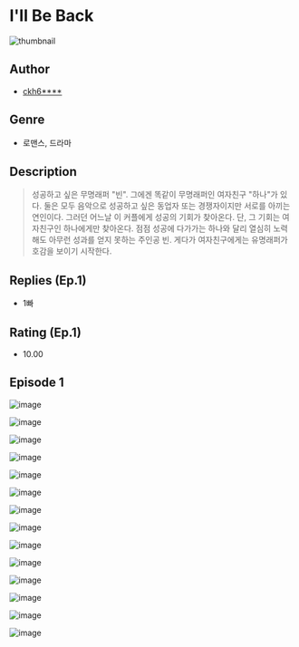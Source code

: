 # I'll Be Back
![thumbnail](https://image-comic.pstatic.net/user_contents_data/challenge_comic/2023/05/23/upload_7221578294047748665_480x623.jpeg)

## Author
- [ckh6****](https://comic.naver.com/artistTitle?id=366893)

## Genre
- 로맨스, 드라마

## Description
> 성공하고 싶은 무명래퍼 "빈". 그에겐 똑같이 무명래퍼인 여자친구 "하나"가 있다. 둘은 모두 음악으로 성공하고 싶은 동업자 또는 경쟁자이지만 서로를 아끼는 연인이다. 그러던 어느날 이 커플에게 성공의 기회가 찾아온다. 단, 그 기회는 여자친구인 하나에게만 찾아온다. 점점 성공에 다가가는 하나와 달리 열심히 노력해도 아무런 성과를 얻지 못하는 주인공 빈. 게다가 여자친구에게는 유명래퍼가 호감을 보이기 시작한다.

## Replies (Ep.1)
- 1빠

## Rating (Ep.1)
- 10.00

## Episode 1
![image](https://image-comic.pstatic.net/user_contents_data/challenge_comic/2023/05/23/366893/upload_7075266310982493286.jpeg)

![image](https://image-comic.pstatic.net/user_contents_data/challenge_comic/2023/05/23/366893/upload_7004565691175285814.jpeg)

![image](https://image-comic.pstatic.net/user_contents_data/challenge_comic/2023/05/23/366893/upload_7018408352734733670.jpeg)

![image](https://image-comic.pstatic.net/user_contents_data/challenge_comic/2023/05/23/366893/upload_3905804381783996006.jpeg)

![image](https://image-comic.pstatic.net/user_contents_data/challenge_comic/2023/05/23/366893/upload_3688784778231887717.jpeg)

![image](https://image-comic.pstatic.net/user_contents_data/challenge_comic/2023/05/23/366893/upload_7003436298617893175.jpeg)

![image](https://image-comic.pstatic.net/user_contents_data/challenge_comic/2023/05/23/366893/upload_3978474413207075169.jpeg)

![image](https://image-comic.pstatic.net/user_contents_data/challenge_comic/2023/05/23/366893/upload_7148119942848852836.jpeg)

![image](https://image-comic.pstatic.net/user_contents_data/challenge_comic/2023/05/23/366893/upload_7075211326861226549.jpeg)

![image](https://image-comic.pstatic.net/user_contents_data/challenge_comic/2023/05/23/366893/upload_3690808085681812788.jpeg)

![image](https://image-comic.pstatic.net/user_contents_data/challenge_comic/2023/05/23/366893/upload_3689068426462244962.jpeg)

![image](https://image-comic.pstatic.net/user_contents_data/challenge_comic/2023/05/23/366893/upload_3474639698127905072.jpeg)

![image](https://image-comic.pstatic.net/user_contents_data/challenge_comic/2023/05/23/366893/upload_7291719468628455989.jpeg)

![image](https://image-comic.pstatic.net/user_contents_data/challenge_comic/2023/05/23/366893/upload_3631364991047983412.jpeg)
